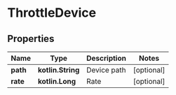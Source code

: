 
# ThrottleDevice

## Properties
| Name | Type | Description | Notes |
| ------------ | ------------- | ------------- | ------------- |
| **path** | **kotlin.String** | Device path |  [optional] |
| **rate** | **kotlin.Long** | Rate |  [optional] |



